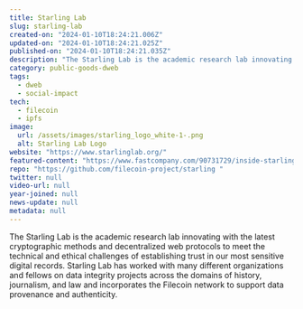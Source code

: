 ```yaml
---
title: Starling Lab
slug: starling-lab
created-on: "2024-01-10T18:24:21.006Z"
updated-on: "2024-01-10T18:24:21.025Z"
published-on: "2024-01-10T18:24:21.035Z"
description: "The Starling Lab is the academic research lab innovating with the latest cryptographic methods and decentralized web protocols to meet the technical and ethical challenges of establishing trust in our most sensitive digital records."
category: public-goods-dweb
tags:
  - dweb
  - social-impact
tech:
  - filecoin
  - ipfs
image:
  url: /assets/images/starling_logo_white-1-.png
  alt: Starling Lab Logo
website: "https://www.starlinglab.org/"
featured-content: "https://www.fastcompany.com/90731729/inside-starling-lab-a-moonshot-project-to-preserve-the-worlds-most-important-information"
repo: "https://github.com/filecoin-project/starling "
twitter: null
video-url: null
year-joined: null
news-update: null
metadata: null
---
```


The Starling Lab is the academic research lab innovating with the latest cryptographic methods and decentralized web protocols to meet the technical and ethical challenges of establishing trust in our most sensitive digital records. Starling Lab has worked with many different organizations and fellows on data integrity projects across the domains of history, journalism, and law and incorporates the Filecoin network to support data provenance and authenticity.
